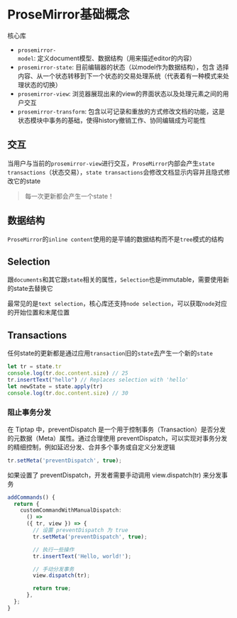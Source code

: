 # ProseMirror基础概念

核心库
- `prosemirror-model`: 定义document模型、数据结构（用来描述editor的内容）
- `prosemirror-state`: 目前编辑器的状态（以model作为数据结构），包含 选择内容、从一个状态转移到下一个状态的交易处理系统（代表着有一种模式来处理状态的切换）
- `prosemirror-view`: 浏览器展现出来的view的界面状态以及处理元素之间的用户交互
- `prosemirror-transform`: 包含以可记录和重放的方式修改文档的功能，这是状态模块中事务的基础，使得history撤销工作、协同编辑成为可能性

## 交互

当用户与当前的`prosemirror-view`进行交互，`ProseMirror`内部会产生`state transactions`（状态交易），`state transactions`会修改文档显示内容并且隐式修改它的state

> 每一次更新都会产生一个state！

## 数据结构

`ProseMirror`的`inline content`使用的是平铺的数据结构而不是`tree`模式的结构

## Selection

跟`documents`和其它跟`state`相关的属性，`Selection`也是immutable，需要使用新的state去替换它

最常见的是`text selection`，核心库还支持`node selection`，可以获取`node`对应的开始位置和末尾位置

## Transactions

任何state的更新都是通过应用`transaction`旧的`state`去产生一个新的`state`

```ts
let tr = state.tr
console.log(tr.doc.content.size) // 25
tr.insertText("hello") // Replaces selection with 'hello'
let newState = state.apply(tr)
console.log(tr.doc.content.size) // 30
```

### 阻止事务分发


在 Tiptap 中，preventDispatch 是一个用于控制事务（Transaction）是否分发的元数据（Meta）属性。通过合理使用 preventDispatch，可以实现对事务分发的精细控制，例如延迟分发、合并多个事务或自定义分发逻辑

```ts
tr.setMeta('preventDispatch', true);
```

如果设置了 preventDispatch，开发者需要手动调用 view.dispatch(tr) 来分发事务

```ts
addCommands() {
  return {
    customCommandWithManualDispatch:
      () =>
      ({ tr, view }) => {
        // 设置 preventDispatch 为 true
        tr.setMeta('preventDispatch', true);

        // 执行一些操作
        tr.insertText('Hello, world!');

        // 手动分发事务
        view.dispatch(tr);

        return true;
      },
  };
}
```








